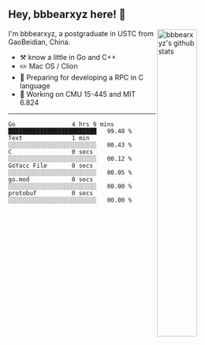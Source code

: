 ## Hey, bbbearxyz here! :wave:

<img align="right" alt="bbbearxyz's github stats" width="40%" src="https://github-readme-stats.vercel.app/api?username=bbbearxyz&show_icons=true">

I'm bbbearxyz, a postgraduate in USTC from GaoBeidian, China.

-   :hammer_and_pick:    know a little in Go and C++
-   :pencil2: Mac OS / Clion
-   :seedling: Preparing for developing a RPC in C language 
-   :thinking: Working on CMU 15-445 and MIT 6.824
---
<!--START_SECTION:waka-->

```text
Go                4 hrs 9 mins    █████████████████████████   99.40 %
Text              1 min           ░░░░░░░░░░░░░░░░░░░░░░░░░   00.43 %
C                 0 secs          ░░░░░░░░░░░░░░░░░░░░░░░░░   00.12 %
GoYacc File       0 secs          ░░░░░░░░░░░░░░░░░░░░░░░░░   00.05 %
go.mod            0 secs          ░░░░░░░░░░░░░░░░░░░░░░░░░   00.00 %
protobuf          0 secs          ░░░░░░░░░░░░░░░░░░░░░░░░░   00.00 %
```

<!--END_SECTION:waka-->
